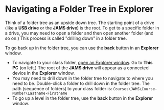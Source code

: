 # Navigating a Folder Tree in Explorer

Think of a folder tree as an upside down tree. The starting point of a drive \(like a **USB drive** or the **JAMS drive**\) is the root. To get to a specific folder in a drive, you may need to open a folder and then open another folder \(and so on.\) This process is called "drilling down" in a folder tree.

To go back up in the folder tree, you can use the **back** button in an **Explorer** window.

* To navigate to your class folder, [open an Explorer window](opening-multiple-explorer-windows.md). Go to **This PC** \(on left.\) The root of the **JAMS drive** will appear as a connected device in the **Explorer** window.
* You may need to drill down in the folder tree to navigate to where you need to be. Double-click a folder to drill down in the folder tree. The path \(sequence of folders\) to your class folder is:   `Courses\JAMS\Course-Number\Lastname-Firstname` 
* To go up a level in the folder tree, use the **back** button in the **Explorer** window.



